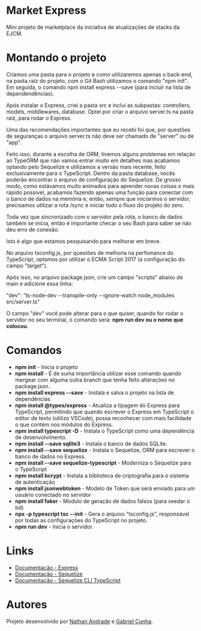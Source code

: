 # Market Express
Mini projeto de marketplace da iniciativa de atualizações de stacks da EJCM.

# Montando o projeto
Criamos uma pasta para o projeto e como utilizaremos apenas o back-end, na pasta raíz do projeto, com o Git Bash utilizamos o comando "npm init". 
Em seguida, o comando npm install express --save (para incluir na lista de dependendências). 

Após instalar o Express, criei a pasta src e inclui as subpastas: controllers, models, middlewares, database. Optei por criar o arquivo server.ts na pasta raíz, 
para rodar o Express.

Uma das recomendações importantes que eu recebi foi que, por questões de seguranças o arquivo server.ts não deve ser chamado de "server" ou de "app".

Feito isso, durante a escolha de ORM, tivemos alguns problemas em relação ao TypeORM que não vamos entrar muito em detalhes mas acabamos optando pelo Sequelize e utilizamos 
a versão mais recente, feito exclusivamente para o TypeScript. Dentro da pasta database, vocês poderão encontrar o arquivo de configuração do Sequelize. 
De grosso modo, como estávamos muito animados para aprender novas coisas o mais rápido possível, acabamos fazendo apenas uma função para conectar com o banco de dados na memória
e, então, sempre que iniciarmos o servidor, precisamos utilizar a rota /sync e iniciar todo o fluxo do projeto do zero.

Toda vez que sincronizado com o servidor pela rota, o banco de dados também se inicia, então é importante checar o seu Bash para saber se não deu erro de conexão.

Isto é algo que estamos pesquisando para melhorar em breve.

No arquivo tsconfig.js, por questões de melhoria na perfomance do TypeScript, optamos por utilizar o ECMA Script 2017 (a configuração do campo "target").

Após isso, no arquivo package.json, crie um campo "scripts" abaixo de main e adicione essa linha:

"dev": "ts-node-dev --transpile-only --ignore-watch node_modules src/server.ts"

O campo "dev" você pode alterar para o que quiser, quando for rodar o servidor no seu terminal, o comando será: **npm run dev ou o nome que colocou**.



# Comandos
- **npm init** - Inicia o projeto
- **npm install** - É de suma importância utilizar esse comando quando mergear com alguma outra branch que tenha feito alterações no package.json.
- **npm install express --save** - Instala e salva o projeto na lista de dependências
- **npm install @types/express** - Atualiza a tipagem do Express para TypeScript, permitindo que quando escrever o Express em TypeScript o editor de texto (utilizo VSCode),
possa reconhecer com mais facilidade o que contém nos módulos do Express.
- **npm install typescript -D** - Instala o TypeScript como uma dependência de desenvolvimento.
- **npm install --save sqlite3** - Instala o banco de dados SQLite.
- **npm install --save sequelize** - Instala o Sequelize, ORM para escrever o banco de dados no Express.
- **npm install --save sequelize-typescript** - Moderniza o Sequelize para o TypeScript
- **npm install bcrypt** - Instala a biblioteca de criptografia para o sistema de autenticação
- **npm install jsonwebtoken** - Modelo de Token que será enviado para um usuário conectado no servidor
- **npm install faker** - Modulo de geração de dados falsos (para seedar o bd)
- **npx -p typescript tsc --init** - Gera o arquivo "tsconfig.js", responsável por todas as configurações do TypeScript no projeto.
- **npm run dev** - Inicia o servidor.


# Links
- [Documentação - Express](https://expressjs.com)
- [Documentação - Sequelize](https://sequelize.org/master/manual/getting-started.html)
- [Documentação - Sequelize CLI TypeScript](https://www.npmjs.com/package/sequelize-cli-typescript)

# Autores
Projeto desenvolvido por [Nathan Andrade](https://github.com/andradenathan) e [Gabriel Cunha](https://github.com/GabrielCunha105).



